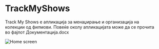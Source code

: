 TrackMyShows
============

Track My Shows е апликација за менаџирање и организација на колекции од филмови. Повеќе околу апликацијата 
може да се прочита во фајлот Документација.docx

![Home screen](http://i.imgur.com/yvT2eG3.jpg)
